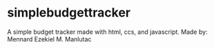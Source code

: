 # simplebudgettracker
A simple budget tracker made with html, ccs, and javascript.
Made by: Mennard Ezekiel M. Manlutac
